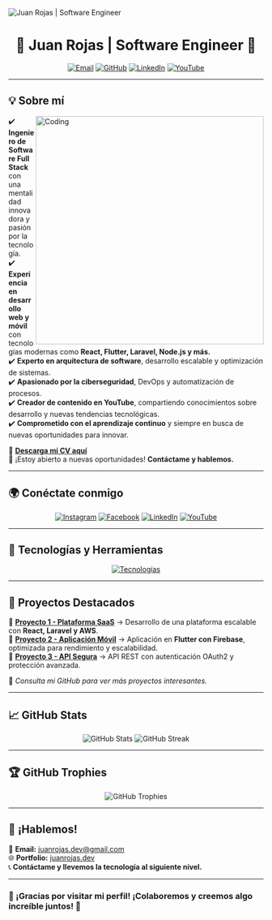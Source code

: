 ![Juan Rojas | Software Engineer](https://github.com/MessigD/DeveloperDo/blob/main/LogoPT.png)

<h1 align="center"> 🚀 Juan Rojas | Software Engineer 🚀 </h1>

<p align="center">
  <a href="mailto:juanrojas.dev@gmail.com" target="_blank"><img src="https://img.icons8.com/fluency/48/gmail.png" alt="Email"/></a>
  <a href="https://github.com/MessigD" target="_blank"><img src="https://img.icons8.com/fluency/48/github.png" alt="GitHub"/></a>
  <a href="https://www.linkedin.com/in/juanrojas" target="_blank"><img src="https://img.icons8.com/fluency/48/linkedin.png" alt="LinkedIn"/></a>
  <a href="https://www.youtube.com/@MessigD" target="_blank"><img src="https://img.icons8.com/fluency/48/youtube-play.png" alt="YouTube"/></a>
</p>

---

## 💡 Sobre mí  
<img align="right" alt="Coding" width="450" src="https://media.giphy.com/media/qgQUggAC3Pfv687qPC/giphy.gif">

✔️ **Ingeniero de Software Full Stack** con una mentalidad innovadora y pasión por la tecnología.  
✔️ **Experiencia en desarrollo web y móvil** con tecnologías modernas como **React, Flutter, Laravel, Node.js y más.**  
✔️ **Experto en arquitectura de software**, desarrollo escalable y optimización de sistemas.  
✔️ **Apasionado por la ciberseguridad**, DevOps y automatización de procesos.  
✔️ **Creador de contenido en YouTube**, compartiendo conocimientos sobre desarrollo y nuevas tendencias tecnológicas.  
✔️ **Comprometido con el aprendizaje continuo** y siempre en busca de nuevas oportunidades para innovar.  

📄 [**Descarga mi CV aquí**](https://onedrive.live.com/)  
💬 ¡Estoy abierto a nuevas oportunidades! **Contáctame y hablemos.**  

---

## 🌍 Conéctate conmigo  

<p align="center">
<a href="https://instagram.com/messigd"><img src="https://img.icons8.com/fluency/48/instagram-new.png" alt="Instagram"/></a>
<a href="https://facebook.com/messigd"><img src="https://img.icons8.com/fluency/48/facebook.png" alt="Facebook"/></a>
<a href="https://www.linkedin.com/in/juanrojas"><img src="https://img.icons8.com/fluency/48/linkedin.png" alt="LinkedIn"/></a>
<a href="https://www.youtube.com/@MessigD"><img src="https://img.icons8.com/fluency/48/youtube.png" alt="YouTube"/></a>
</p>

---

## 🔧 Tecnologías y Herramientas  

<p align="center">
<a href="https://skillicons.dev">
<img src="https://skillicons.dev/icons?i=react,nextjs,flutter,dart,php,laravel,js,ts,nodejs,python,cs,dotnet,mysql,postgres,mongodb,git,github,docker,aws,gcp,linux,azure,kubernetes,redis,graphql,firebase,tailwind,vscode&theme=dark&perline=10" alt="Tecnologías" />
</a>
</p>

---

## 🚀 Proyectos Destacados  

🔹 **[Proyecto 1 - Plataforma SaaS](https://github.com/MessigD/Proyecto1)** → Desarrollo de una plataforma escalable con **React, Laravel y AWS**.  
🔹 **[Proyecto 2 - Aplicación Móvil](https://github.com/MessigD/Proyecto2)** → Aplicación en **Flutter con Firebase**, optimizada para rendimiento y escalabilidad.  
🔹 **[Proyecto 3 - API Segura](https://github.com/MessigD/Proyecto3)** → API REST con autenticación OAuth2 y protección avanzada.  

📌 *Consulta mi GitHub para ver más proyectos interesantes.*  

---

## 📈 GitHub Stats  

<p align="center">
  <img src="https://github-readme-stats.vercel.app/api?username=MessigD&show_icons=true&theme=radical&hide_border=true&count_private=true" alt="GitHub Stats"/>
  <img src="https://github-readme-streak-stats.herokuapp.com/?user=MessigD&theme=radical&hide_border=true" alt="GitHub Streak"/>
</p>

---

## 🏆 GitHub Trophies  

<p align="center">
  <img src="https://github-profile-trophy.vercel.app/?username=MessigD&theme=radical&no-frame=true&margin-w=6" alt="GitHub Trophies" />
</p>

---

## 💬 ¡Hablemos!  

📧 **Email:** juanrojas.dev@gmail.com  
🌐 **Portfolio:** [juanrojas.dev](https://juanrojas.dev)  
📞 **Contáctame y llevemos la tecnología al siguiente nivel.**  

---

### 🚀 ¡Gracias por visitar mi perfil! ¡Colaboremos y creemos algo increíble juntos! 🚀